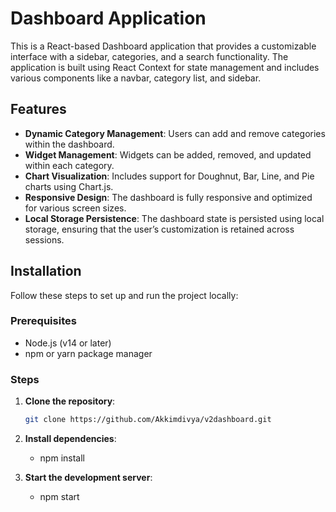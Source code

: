 # Dashboard Application

This is a React-based Dashboard application that provides a customizable interface with a sidebar, categories, and a search functionality. The application is built using React Context for state management and includes various components like a navbar, category list, and sidebar.

## Features

- **Dynamic Category Management**: Users can add and remove categories within the dashboard.
- **Widget Management**: Widgets can be added, removed, and updated within each category.
- **Chart Visualization**: Includes support for Doughnut, Bar, Line, and Pie charts using Chart.js.
- **Responsive Design**: The dashboard is fully responsive and optimized for various screen sizes.
- **Local Storage Persistence**: The dashboard state is persisted using local storage, ensuring that the user’s customization is retained across sessions.

## Installation

Follow these steps to set up and run the project locally:

### Prerequisites

- Node.js (v14 or later)
- npm or yarn package manager

### Steps

1. **Clone the repository**:

   ```bash
   git clone https://github.com/Akkimdivya/v2dashboard.git

2. **Install dependencies**:  

   - npm install

3. **Start the development server**:  

   - npm start








